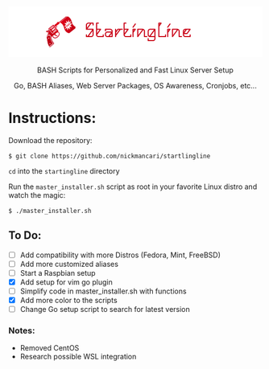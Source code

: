 ![](https://github.com/nickmancari/startingline/blob/master/start2.png) <p align='center'> BASH Scripts for Personalized and Fast Linux Server Setup</p>
<p align='center'> Go, BASH Aliases, Web Server Packages, OS Awareness, Cronjobs, etc... </p>

<p></p>

# Instructions:
Download the repository:
```
$ git clone https://github.com/nickmancari/startlingline
```
`cd` into the `startingline` directory

Run the `master_installer.sh` script as root in your favorite Linux distro and watch the magic:
```
$ ./master_installer.sh
```

## To Do:
- [ ] Add compatibility with more Distros (Fedora, Mint, FreeBSD)
- [ ] Add more customized aliases
- [ ] Start a Raspbian setup
- [x] Add setup for vim go plugin
- [ ] Simplify code in master_installer.sh with functions
- [x] Add more color to the scripts
- [ ] Change Go setup script to search for latest version

### Notes:
* Removed CentOS
* Research possible WSL integration
